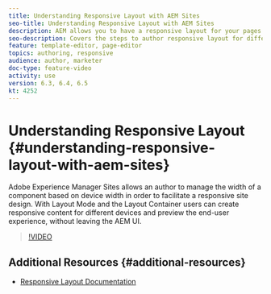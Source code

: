 ```yaml
---
title: Understanding Responsive Layout with AEM Sites
seo-title: Understanding Responsive Layout with AEM Sites
description: AEM allows you to have a responsive layout for your pages by using the Layout Container component. With the Responsive Layout, the content authors can create responsive content for different devices and preview end user experience within AEM.
seo-description: Covers the steps to author responsive layout for different devices
feature: template-editor, page-editor
topics: authoring, responsive
audience: author, marketer
doc-type: feature-video
activity: use
version: 6.3, 6.4, 6.5
kt: 4252
---
```


# Understanding Responsive Layout {#understanding-responsive-layout-with-aem-sites}

Adobe Experience Manager Sites allows an author to manage the width of a component based on device width in order to facilitate a responsive site design. With Layout Mode and the Layout Container users can create responsive content for different devices and preview the end-user experience, without leaving the AEM UI.

>[!VIDEO](https://video.tv.adobe.com/v/32012?quality=12&learn=on)

## Additional Resources {#additional-resources}

* [Responsive Layout Documentation](https://docs.adobe.com/content/help/en/experience-manager-65/authoring/siteandpage/responsive-layout.html)
